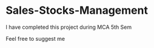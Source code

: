 # Sales-Stocks-Management

I have completed this project during MCA 5th Sem

Feel free to suggest me 
